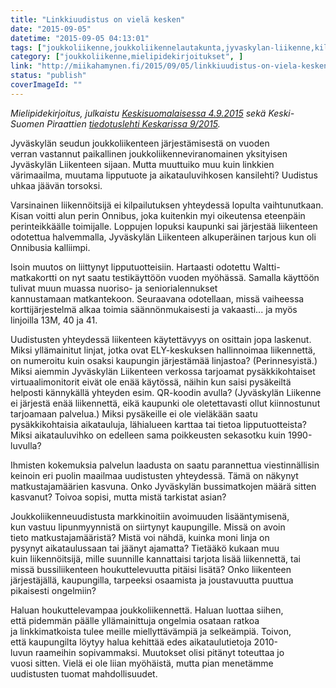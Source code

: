 ```yaml
---
title: "Linkkiuudistus on vielä kesken"
date: "2015-09-05"
datetime: "2015-09-05 04:13:01"
tags: ["joukkoliikenne,joukkoliikennelautakunta,jyvaskylan-liikenne,kilpailutus,linkki,mielipidekirjoitukset", ]
category: ["joukkoliikenne,mielipidekirjoitukset", ]
link: "http://miikahamynen.fi/2015/09/05/linkkiuudistus-on-viela-kesken/"
status: "publish"
coverImageId: ""
---
```


_Mielipidekirjoitus, julkaistu [Keskisuomalaisessa 4.9.2015](http://www.ksml.fi/mielipide/mielipidekirjoitukset/linkkiuudistus-on-viela-kesken/2120175) sekä Keski-Suomen Piraattien [tiedotuslehti Keskarissa 9/2015](http://issuu.com/piraattipuolue/docs/keskari_2015-09)._

Jyväskylän seudun joukkoliikenteen järjestämisestä on vuoden verran vastannut paikallinen joukkoliikenneviranomainen yksityisen Jyväskylän Liikenteen sijaan. Mutta muuttuiko muu kuin linkkien värimaailma, muutama lipputuote ja aikatauluvihkosen kansilehti? Uudistus uhkaa jäävän torsoksi.

Varsinainen liikennöitsijä ei kilpailutuksen yhteydessä lopulta vaihtunutkaan. Kisan voitti alun perin Onnibus, joka kuitenkin myi oikeutensa eteenpäin perinteikkäälle toimijalle. Loppujen lopuksi kaupunki sai järjestää liikenteen odotettua halvemmalla, Jyväskylän Liikenteen alkuperäinen tarjous kun oli Onnibusia kalliimpi.

Isoin muutos on liittynyt lipputuotteisiin. Hartaasti odotettu Waltti-matkakortti on nyt saatu testikäyttöön vuoden myöhässä. Samalla käyttöön tulivat muun muassa nuoriso- ja seniorialennukset kannustamaan matkantekoon. Seuraavana odotellaan, missä vaiheessa korttijärjestelmä alkaa toimia säännönmukaisesti ja vakaasti... ja myös linjoilla 13M, 40 ja 41.

Uudistusten yhteydessä liikenteen käytettävyys on osittain jopa laskenut. Miksi yllämainitut linjat, jotka ovat ELY-keskuksen hallinnoimaa liikennettä, on numeroitu kuin osaksi kaupungin järjestämää linjastoa? (Perinnesyistä.) Miksi aiemmin Jyväskylän Liikenteen verkossa tarjoamat pysäkkikohtaiset virtuaalimonitorit eivät ole enää käytössä, näihin kun saisi pysäkeiltä helposti kännykällä yhteyden esim. QR-koodin avulla? (Jyväskylän Liikenne ei järjestä enää liikennettä, eikä kaupunki ole oletettavasti ollut kiinnostunut tarjoamaan palvelua.) Miksi pysäkeille ei ole vieläkään saatu pysäkkikohtaisia aikatauluja, lähialueen karttaa tai tietoa lipputuotteista? Miksi aikatauluvihko on edelleen sama poikkeusten sekasotku kuin 1990-luvulla?

Ihmisten kokemuksia palvelun laadusta on saatu parannettua viestinnällisin keinoin eri puolin maailmaa uudistusten yhteydessä. Tämä on näkynyt matkustajamäärien kasvuna. Onko Jyväskylän bussimatkojen määrä sitten kasvanut? Toivoa sopisi, mutta mistä tarkistat asian?

Joukkoliikenneuudistusta markkinoitiin avoimuuden lisääntymisenä, kun vastuu lipunmyynnistä on siirtynyt kaupungille. Missä on avoin tieto matkustajamääristä? Mistä voi nähdä, kuinka moni linja on pysynyt aikataulussaan tai jäänyt ajamatta? Tietääkö kukaan muu kuin liikennöitsijä, mille suunnille kannattaisi tarjota lisää liikennettä, tai missä bussiliikenteen houkuttelevuutta pitäisi lisätä? Onko liikenteen järjestäjällä, kaupungilla, tarpeeksi osaamista ja joustavuutta puuttua pikaisesti ongelmiin?

Haluan houkuttelevampaa joukkoliikennettä. Haluan luottaa siihen, että pidemmän päälle yllämainittuja ongelmia osataan ratkoa ja linkkimatkoista tulee meille miellyttävämpiä ja selkeämpiä. Toivon, että kaupungilta löytyy halua kehittää edes aikataulutietoja 2010-luvun raameihin sopivammaksi. Muutokset olisi pitänyt toteuttaa jo vuosi sitten. Vielä ei ole liian myöhäistä, mutta pian menetämme uudistusten tuomat mahdollisuudet.
